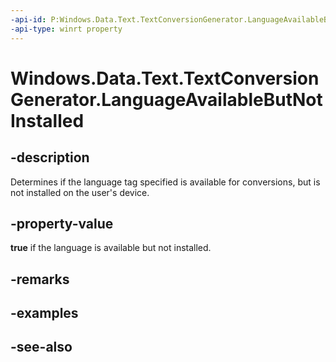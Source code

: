 ----api-id: P:Windows.Data.Text.TextConversionGenerator.LanguageAvailableButNotInstalled
-api-type: winrt property
---<!-- Property syntaxpublic bool LanguageAvailableButNotInstalled { get; }--># Windows.Data.Text.TextConversionGenerator.LanguageAvailableButNotInstalled## -descriptionDetermines if the language tag specified is available for conversions, but is not installed on the user's device.## -property-value**true** if the language is available but not installed.## -remarks## -examples## -see-also